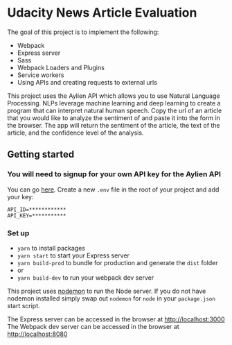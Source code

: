 # Udacity News Article Evaluation

The goal of this project is to implement the following:

- Webpack
- Express server
- Sass
- Webpack Loaders and Plugins
- Service workers
- Using APIs and creating requests to external urls

This project uses the Aylien API which allows you to use Natural Language Processing. NLPs leverage machine learning and deep learning to create a program that can interpret natural human speech. Copy the url of an article that you would like to analyze the sentiment of and paste it into the form in the browser. The app will return the sentiment of the article, the text of the article, and the confidence level of the analysis.

## Getting started

### You will need to signup for your own API key for the Aylien API

You can go [here](https://developer.aylien.com/signup).
Create a new `.env` file in the root of your project and add your key:

```
API_ID=************
API_KEY=***********
```

### Set up

- `yarn` to install packages
- `yarn start` to start your Express server
- `yarn build-prod` to bundle for production and generate the `dist` folder
- or
- `yarn build-dev` to run your webpack dev server

This project uses [nodemon](https://nodemon.io/) to run the Node server. If you do not have nodemon installed simply swap out `nodemon` for `node` in your `package.json` start script.

The Express server can be accessed in the browser at [http://localhost:3000](http://localhost:3000)
The Webpack dev server can be accessed in the browser at [http://localhost:8080](http://localhost:8080)

